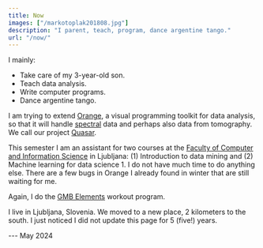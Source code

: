 ```yaml
---
title: Now
images: ["/markotoplak201808.jpg"]
description: "I parent, teach, program, dance argentine tango."
url: "/now/"
---
```


I mainly:

- Take care of my 3-year-old son.
- Teach data analysis.
- Write computer programs.
- Dance argentine tango.

I am trying to extend [Orange](https://orange.biolab.si),
a visual programming toolkit for data analysis, so that it will handle
[spectral](https://github.com/quasars/orange-spectroscopy) data and perhaps
also data from tomography. We call our project [Quasar](https://quasar.codes).

This semester I am an assistant for two courses at the [Faculty of Computer and Information Science](https://www.fri.uni-lj.si) in Ljubljana:
(1) Introduction to data mining and (2) Machine learning for data science 1. I do not have much time to do anything else. There are a few bugs in Orange I already found in winter that are still waiting for me.

Again, I do the
[GMB Elements](https://gmb.io/e/) workout program.

I live in Ljubljana, Slovenia. We moved to a new place, 2 kilometers to the south. I just noticed I did not update this page for 5 (five!) years.

--- May 2024


